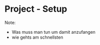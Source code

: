 # <i class="fa fa-cogs" aria-hidden="true"></i> Project - Setup

Note:
- Was muss man tun um damit anzufangen
- wie gehts am schnellsten
